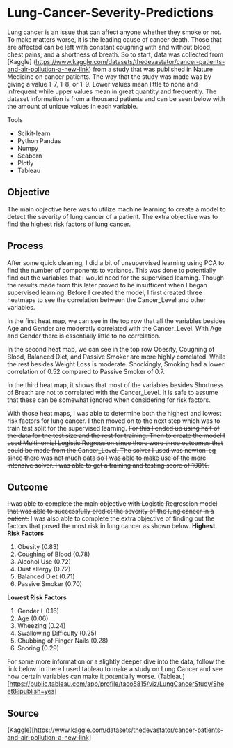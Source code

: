 # Lung-Cancer-Severity-Predictions
  Lung cancer is an issue that can affect anyone whether they smoke or not. To make matters worse, it is the leading cause of cancer death. Those that are affected can be left with constant coughing with and without blood, chest pains, and a shortness of breath. So to start, data was collected from [Kaggle] (https://www.kaggle.com/datasets/thedevastator/cancer-patients-and-air-pollution-a-new-link) from a study that was published in Nature Medicine on cancer patients. The way that the study was made was by giving a value 1-7, 1-8, or 1-9. Lower values mean little to none and infrequent while upper values mean in great quantity and frequently. The dataset information is from a thousand patients and can be seen below with the amount of unique values in each variable.    

  
Tools
- Scikit-learn
- Python Pandas
- Numpy
- Seaborn
- Plotly
- Tableau
    
## Objective
  The main objective here was to utilize machine learning to create a model to detect the severity of lung cancer of a patient. The extra objective was to find the highest risk factors of lung cancer.

## Process
  After some quick cleaning, I did a bit of unsupervised learning using PCA to find the number of components to variance. This was done to potentially find out the variables that I would need for the supervised learning. Though the results made from this later proved to be insufficent when I began supervised learning. Before I created the model, I first created three heatmaps to see the correlation between the Cancer_Level and other variables. 
  
In the first heat map, we can see in the top row that all the variables besides Age and Gender are moderatly correlated with the Cancer_Level. With Age and Gender there is essentially little to no correlation.   
  
In the second heat map, we can see in the top row Obesity, Coughing of Blood, Balanced Diet, and Passive Smoker are more highly correlated. While the rest besides Weight Loss is moderate. Shockingly, Smoking had a lower correlation of 0.52 compared to Passive Smoker of 0.7. 
  
 
In the third heat map, it shows that most of the variables besides Shortness of Breath are not to correlated with the Cancer_Level. It is safe to assume that these can be somewhat ignored when considering for risk factors.  

With those heat maps, I was able to determine both the highest and lowest risk factors for lung cancer. I then moved on to the next step which was to train test split for the supervised learning. ~~For this I ended up using half of the data for the test size and the rest for training. Then to create the model I used Multinomial Logistic Regression since there were three outcomes that could be made from the Cancer_Level. The solver I used was newton-cg since there was not much data so I was able to make use of the more intensive solver. I was able to get a training and testing score of 100%.~~

## Outcome
~~I was able to complete the main objective with Logistic Regression model that was able to successfully predict the severity of the lung cancer in a patient.~~ I was also able to complete the extra objective of finding out the factors that posed the most risk in lung cancer as shown below.
**Highest Risk Factors**
1. Obesity (0.83)
2. Coughing of Blood (0.78)
3. Alcohol Use (0.72)
4. Dust allergy (0.72)
5. Balanced Diet (0.71)
6. Passive Smoker (0.70)
   
**Lowest Risk Factors**
1. Gender (-0.16)
2. Age (0.06)
3. Wheezing (0.24)
4. Swallowing Difficulty (0.25)
5. Chubbing of Finger Nails (0.28)
6. Snoring (0.29)
      
  For some more information or a slightly deeper dive into the data, follow the link below. In there I used tableau to make a study on Lung Cancer and see how certain variables can make it potentially worse.
(Tableau)[https://public.tableau.com/app/profile/taco5815/viz/LungCancerStudy/Sheet8?publish=yes]

## Source
(Kaggle)[https://www.kaggle.com/datasets/thedevastator/cancer-patients-and-air-pollution-a-new-link]
